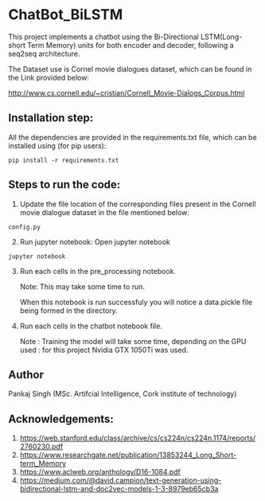 # ChatBot_BiLSTM

This project implements a chatbot using the Bi-Directional LSTM(Long-short Term Memory) units for both encoder and decoder, following a seq2seq architecture.

The Dataset use is Cornel movie dialogues dataset, which can be found in the Link provided below:

http://www.cs.cornell.edu/~cristian/Cornell_Movie-Dialogs_Corpus.html

## Installation step:

All the dependencies are provided in the requirements.txt file, which can be installed using (for pip users):

```
pip install -r requirements.txt
```

## Steps to run the code:
1. Update the file location of the corresponding files present in the Cornell movie dialogue dataset in the file mentioned below:

```
config.py
```
2. Run jupyter notebook:
  Open jupyter notebook
  ```
  jupyter notebook
  ```
3. Run each cells in the pre_processing notebook.

   Note: This may take some time to run.

   When this notebook is run successfuly you will notice a data.pickle file being formed in the directory.

4. Run each cells in the chatbot notebook file.

   Note : Training the model will take some time, depending on the GPU used : for this project Nvidia GTX 1050Ti was used.

## Author
Pankaj Singh (MSc. Artifcial Intelligence, Cork institute of technology)

## Acknowledgements:
1. https://web.stanford.edu/class/archive/cs/cs224n/cs224n.1174/reports/2760230.pdf
2. https://www.researchgate.net/publication/13853244_Long_Short-term_Memory
3. https://www.aclweb.org/anthology/D16-1084.pdf
4. https://medium.com/@david.campion/text-generation-using-bidirectional-lstm-and-doc2vec-models-1-3-8979eb65cb3a
